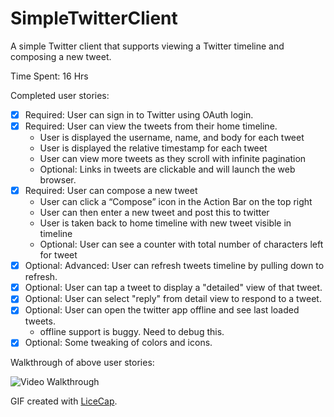 SimpleTwitterClient
===================

A simple Twitter client that supports viewing a Twitter timeline and composing a new tweet.

Time Spent: 16 Hrs

Completed user stories:
* [x] Required: User can sign in to Twitter using OAuth login.
* [x] Required: User can view the tweets from their home timeline.
	- User is displayed the username, name, and body for each tweet
	- User is displayed the relative timestamp for each tweet 
	- User can view more tweets as they scroll with infinite pagination
	- Optional: Links in tweets are clickable and will launch the web browser.
* [x] Required: User can compose a new tweet
	- User can click a “Compose” icon in the Action Bar on the top right
	- User can then enter a new tweet and post this to twitter
	- User is taken back to home timeline with new tweet visible in timeline
	- Optional: User can see a counter with total number of characters left for tweet
* [x] Optional: Advanced: User can refresh tweets timeline by pulling down to refresh.
* [x] Optional: User can tap a tweet to display a "detailed" view of that tweet.
* [x] Optional: User can select "reply" from detail view to respond to a tweet.
* [x] Optional: User can open the twitter app offline and see last loaded tweets.
	- offline support is buggy. Need to debug this.
* [x] Optional: Some tweaking of colors and icons.	

Walkthrough of above user stories:

![Video Walkthrough](SimpleTwitterClientDemo.gif)

GIF created with [LiceCap](http://www.cockos.com/licecap/).
